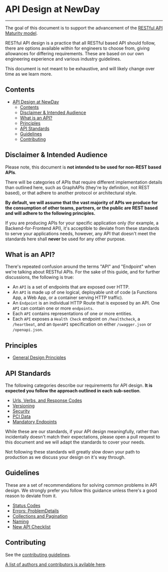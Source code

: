 # API Design at NewDay

---

The goal of this document is to support the advancement of the [RESTful API Maturity model](reference/MaturityModel.md).

RESTful API design is a practice that all RESTful based API should follow, there are options available within for engineers to choose from, giving allowances for differing requirements. These are based on our own engineering experience and various industry guidelines.

This document is not meant to be exhaustive, and will likely change over time as we learn more.

## Contents

<!-- @import "[TOC]" {cmd="toc" depthFrom=1 depthTo=6 orderedList=false} -->

<!-- code_chunk_output -->

- [API Design at NewDay](#api-design-at-newday)
  - [Contents](#contents)
  - [Disclaimer & Intended Audience](#disclaimer-intended-audience)
  - [What is an API?](#what-is-an-api)
  - [Principles](#principles)
  - [API Standards](#api-standards)
  - [Guidelines](#guidelines)
  - [Contributing](#contributing)

<!-- /code_chunk_output -->

## Disclaimer & Intended Audience

Please note, this document is **not intended to be used for non-REST based APIs**.

There will be categories of APIs that require different implementation details than outlined here, such as GraphAPIs (they're by definition, not REST based), or that adhere to another protocol or architectural style.

**By default, we will assume that the vast majority of APIs we produce for the consumption of other teams, partners, or the public are REST based and will adhere to the following principles.**

If you are producing APIs for your specific application only (for example, a Backend-for-Frontend API), it's acceptible to deviate from these standards to serve your applications needs, however, any API that doesn't meet the standards here shall **never** be used for any other purpose.

## What is an API?

There's repeated confusion around the terms "API" and "Endpoint" when we're talking about RESTful APIs. For the sake of this guide, and for further discussions, the following is true:

- An `API` is a set of endpoints that are exposed over HTTP.
- An `API` is made up of one logical, deployable unit of code (a Functions App, a Web App, or a container serving HTTP traffic).
- An `Endpoint` is an individual HTTP Route that is exposed by an API. One `API` can contain one or more `endpoints`.
- Each `API` contains representations of one or more entities.
- Each `API` exposes a `Health Check` endpoint on `/healthcheck`, a `/heartbeat`, and an `OpenAPI` specification on either `/swagger.json` or `/openapi.json`.

## Principles

- [General Design Principles](reference/DesignPrinciples.md)

## API Standards

The following categories describe our requirements for API design. **It is expected you follow the approach outlined in each sub-section**.

- [Urls, Verbs, and Response Codes](standards/UrlsVerbsAndResponseCodes.md)
- [Versioning](standards/Versioning.md)
- [Security](standards/Security.md)
- [PCI Data](standards/PCIData.md)
- [Mandatory Endpoints](standards/MandatoryEndpoints.md)

While these are our standards, if your API design meaningfully, rather than incidentally doesn't match their expectations, please open a pull request to this document and we will adapt the standards to cover your needs.

Not following these standards will greatly slow down your path to production as we discuss your design on it's way through.

## Guidelines

These are a set of recommendations for solving common problems in API design. We strongly prefer you follow this guidance unless there's a good reason to deviate from it.

- [Status Codes](guidelines/StatusCodes.md)
- [Errors: ProblemDetails](guidelines/ProblemDetails.md)
- [Collections and Pagination](guidelines/Collections.md)
- [Naming](guidelines/Naming.md)
- [New API Checklist](guidelines/NewAPIChecklist.md)

## Contributing

See the [contributing guidelines](CONTRIBUTING.md).

[A list of authors and contributors is avilable here](AUTHORS.md).
